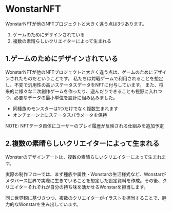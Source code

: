 # WonstarNFT

WonstarNFTが他のNFTプロジェクトと大きく違う点は3つあります。

1. ゲームのためにデザインされている
2. 複数の素晴らしいクリエイターによって生まれる

## 1.ゲームのためにデザインされている

WonstarNFTが他のNFTプロジェクトと大きく違う点は、ゲームのためにデザインされたものだということです。
私たちは対戦ゲームで利用されることを想定し、不変で汎用性の高いステータスデータをNFTに付与しています。
また、将来的に様々な二次創作ゲームを作ったり、遊んだりできることも視野に入れつつ、必要なデータの最小単位を設計に組み込みました。

- 同種族のモンスターは1つだけでなく複数生まれます
- オンチェーン上にステータスパラメータを保持

NOTE: NFTデータ自体にユーザーのプレイ履歴が反映される仕組みを追加予定

## 2.複数の素晴らしいクリエイターによって生まれる

Wonstarのデザインアートは、複数の素晴らしいクリエイターによって生まれます。

実際の制作フローでは、まず種族や属性・Wonstarの生活様式など、Wonstarがメタバース世界で実際に生きていることを想定した設定資料を作成。その後、クリエイターそれぞれが自分の持ち味を活かせるWonstarを担当します。

同じ世界観に基づきつつ、複数のクリエイターがイラストを担当することで、魅力的なWonstarを生み出しています。
